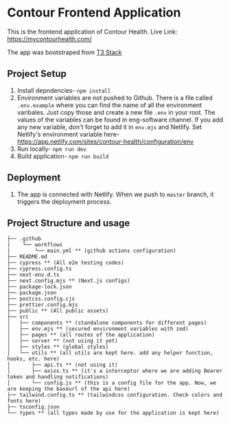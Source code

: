 # Contour Frontend Application

This is the frontend application of Contour Health. Live Link: https://mycontourhealth.com/

The app was bootstraped from [T3 Stack](https://create.t3.gg/)

## Project Setup

1. Install depndencies- ```npm install```
2. Environment variables are not pushed to Github. There is a file called ```.env.example``` where you can find the name of all the environment varibales. Just copy those and create a new file ```.env``` in your root. The values of the variables can be found in eng-software channel. If you add any new variable, don't forget to add it in ```env.mjs``` and Netlify. Set Netlify's environment variable here- https://app.netlify.com/sites/contour-health/configuration/env
3. Run locally- ```npm run dev```
4. Build application- ```npm run build```

## Deployment
1. The app is connected with Netlify. When we push to ```master``` branch, it triggers the deployment process.

## Project Structure and usage
```
├── .github
|    └── workflows
|        └── main.yml ** (github actions configuration)
├── README.md
├── cypress ** (All e2e testing codes)
├── cypress.config.ts
├── next-env.d.ts
├── next.config.mjs ** (Next.js configs)
├── package-lock.json
├── package.json
├── postcss.config.cjs
├── prettier.config.mjs
├── public ** (All public assets)
├── src
│   ├── components ** (standalone components for different pages)
│   ├── env.mjs ** (secured environment variables with zod)
│   ├── pages ** (all routes of the application)
│   ├── server ** (not using it yet)
│   ├── styles ** (global styles)
│   └── utils ** (all utils are kept here. add any helper function, hooks, etc. here)
│       ├── api.ts ** (not using it)
│       ├── axios.ts ** (it's a interceptor where we are adding Bearer token and handling notifications)
│       └── config.js ** (this is a config file for the app. Now, we are keeping the baseurl of the api here)
├── tailwind.config.ts ** (tailwindcss configuration. Check colors and fonts here)
├── tsconfig.json
└── types ** (all types made by use for the application is kept here)
```
